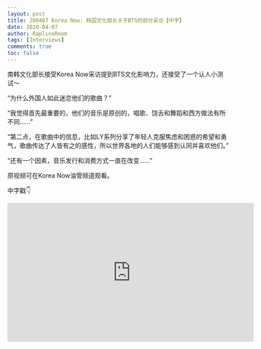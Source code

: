 ```yaml
---
layout: post
title: 200407 Korea Now: 韩国文化部长关于BTS的部分采访【中字】
date: 2020-04-07
author: RaplineRoom
tags: [Interviews]
comments: true
toc: false
---
```




南韩文化部长接受Korea Now采访提到BTS文化影响力，还接受了一个认人小测试～

“为什么外国人如此迷恋他们的歌曲？”

“我觉得首先最重要的，他们的音乐是原创的，唱歌、饶舌和舞蹈和西方做法有所不同……”

“第二点，在歌曲中的信息，比如LY系列分享了年轻人克服焦虑和困惑的希望和勇气，歌曲传达了人皆有之的感性，所以世界各地的人们能够感到认同并喜欢他们。”

“还有一个因素，音乐发行和消费方式一直在改变……”

原视频可在Korea Now油管频道观看。

中字戳👇

<div class="video-container"><iframe width="560" height="315" src="https://www.youtube.com/embed/V1xZEizn2zY" frameborder="0" allow="accelerometer; autoplay; encrypted-media; gyroscope; picture-in-picture" allowfullscreen></iframe></div>




